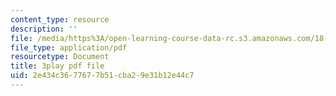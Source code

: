```yaml
---
content_type: resource
description: ''
file: /media/https%3A/open-learning-course-data-rc.s3.amazonaws.com/18-01sc-single-variable-calculus-fall-2010/2e434c3677677b51cba29e31b12e44c7_v90JNWCTupk.pdf
file_type: application/pdf
resourcetype: Document
title: 3play pdf file
uid: 2e434c36-7767-7b51-cba2-9e31b12e44c7
---
```

